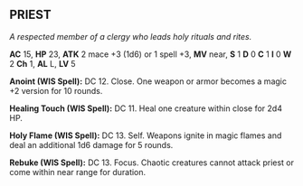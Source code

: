 ## PRIEST

_A respected member of a clergy who leads holy rituals and rites._

**AC** 15, **HP** 23, **ATK** 2 mace +3 (1d6) or 1 spell +3, **MV** near, **S** 1 **D** 0 **C** 1 **I** 0 **W** 2 **Ch** 1, **AL** L, **LV** 5

**Anoint (WIS Spell):** DC 12. Close. One weapon or armor becomes a magic +2 version for 10 rounds.

**Healing Touch (WIS Spell):** DC 11. Heal one creature within close for 2d4 HP.

**Holy Flame (WIS Spell):** DC 13. Self. Weapons ignite in magic flames and deal an additional 1d6 damage for 5 rounds.

**Rebuke (WIS Spell):** DC 13. Focus. Chaotic creatures cannot attack priest or come within near range for duration.

